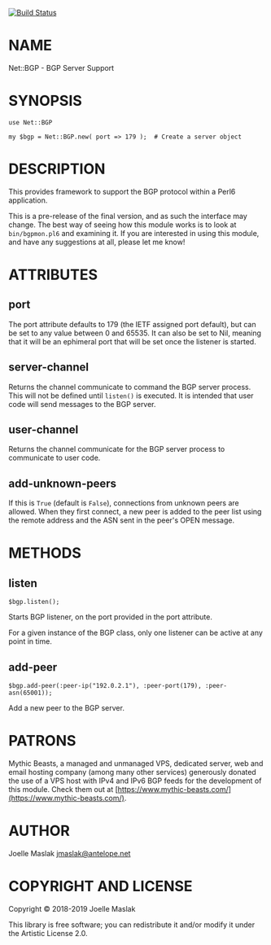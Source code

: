 [![Build Status](https://travis-ci.org/jmaslak/Perl6-Net-BGP.svg?branch=master)](https://travis-ci.org/jmaslak/Perl6-Net-BGP)

NAME
====

Net::BGP - BGP Server Support

SYNOPSIS
========

    use Net::BGP

    my $bgp = Net::BGP.new( port => 179 );  # Create a server object

DESCRIPTION
===========

This provides framework to support the BGP protocol within a Perl6 application.

This is a pre-release of the final version, and as such the interface may change. The best way of seeing how this module works is to look at `bin/bgpmon.pl6` and examining it. If you are interested in using this module, and have any suggestions at all, please let me know!

ATTRIBUTES
==========

port
----

The port attribute defaults to 179 (the IETF assigned port default), but can be set to any value between 0 and 65535. It can also be set to Nil, meaning that it will be an ephimeral port that will be set once the listener is started.

server-channel
--------------

Returns the channel communicate to command the BGP server process. This will not be defined until `listen()` is executed. It is intended that user code will send messages to the BGP server.

user-channel
------------

Returns the channel communicate for the BGP server process to communicate to user code.

add-unknown-peers
-----------------

If this is `True` (default is `False`), connections from unknown peers are allowed. When they first connect, a new peer is added to the peer list using the remote address and the ASN sent in the peer's OPEN message.

METHODS
=======

listen
------

    $bgp.listen();

Starts BGP listener, on the port provided in the port attribute.

For a given instance of the BGP class, only one listener can be active at any point in time.

add-peer
--------

    $bgp.add-peer(:peer-ip("192.0.2.1"), :peer-port(179), :peer-asn(65001));

Add a new peer to the BGP server.

PATRONS
=======

Mythic Beasts, a managed and unmanaged VPS, dedicated server, web and email hosting company (among many other services) generously donated the use of a VPS host with IPv4 and IPv6 BGP feeds for the development of this module. Check them out at [https://www.mythic-beasts.com/](https://www.mythic-beasts.com/).

AUTHOR
======

Joelle Maslak <jmaslak@antelope.net>

COPYRIGHT AND LICENSE
=====================

Copyright © 2018-2019 Joelle Maslak

This library is free software; you can redistribute it and/or modify it under the Artistic License 2.0.

